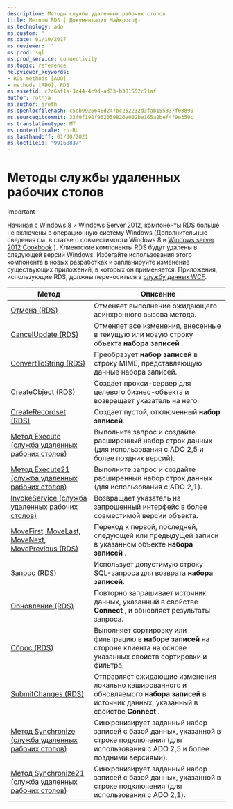 ```yaml
---
description: Методы службы удаленных рабочих столов
title: Методы RDS | Документация Майкрософт
ms.technology: ado
ms.custom: ''
ms.date: 01/19/2017
ms.reviewer: ''
ms.prod: sql
ms.prod_service: connectivity
ms.topic: reference
helpviewer_keywords:
- RDS methods [ADO]
- methods [ADO], RDS
ms.assetid: c2c6af1a-3c44-4c9d-ad33-b381552c71af
author: rothja
ms.author: jroth
ms.openlocfilehash: c5eb9926646d247bc252232d3fab155337f03890
ms.sourcegitcommit: 33f0f190f962059826e002be165a2bef4f9e350c
ms.translationtype: MT
ms.contentlocale: ru-RU
ms.lasthandoff: 01/30/2021
ms.locfileid: "99168837"
---
```

# <a name="rds-methods"></a>Методы службы удаленных рабочих столов
> [!IMPORTANT]
>  Начиная с Windows 8 и Windows Server 2012, компоненты RDS больше не включены в операционную систему Windows (Дополнительные сведения см. в статье о совместимости Windows 8 и [Windows server 2012 Cookbook](https://www.microsoft.com/download/details.aspx?id=27416) ). Клиентские компоненты RDS будут удалены в следующей версии Windows. Избегайте использования этого компонента в новых разработках и запланируйте изменение существующих приложений, в которых он применяется. Приложения, использующие RDS, должны переноситься в [службу данных WCF](/dotnet/framework/wcf/).  
  
|Метод|Описание|  
|-|-|  
|[Отмена (RDS)](./cancel-method-rds.md)|Отменяет выполнение ожидающего асинхронного вызова метода.|  
|[CancelUpdate (RDS)](./cancelupdate-method-rds.md)|Отменяет все изменения, внесенные в текущую или новую строку объекта **набора записей** .|  
|[ConvertToString (RDS)](./converttostring-method-rds.md)|Преобразует **набор записей** в строку MIME, представляющую данные набора записей.|  
|[CreateObject (RDS)](./createobject-method-rds.md)|Создает прокси-сервер для целевого бизнес-объекта и возвращает указатель на него.|  
|[CreateRecordset (RDS)](./createrecordset-method-rds.md)|Создает пустой, отключенный **набор записей**.|  
|[Метод Execute (служба удаленных рабочих столов)](./execute-method-rds.md)|Выполните запрос и создайте расширенный набор строк данных (для использования с ADO 2,5 и более поздних версий).|  
|[Метод Execute21 (служба удаленных рабочих столов)](./execute21-method-rds.md)|Выполните запрос и создайте расширенный набор строк данных (для использования с ADO 2,1).|  
|[InvokeService (служба удаленных рабочих столов)](./invokeservice-rds.md)|Возвращает указатель на запрошенный интерфейс в более совместимой версии объекта.|  
|[MoveFirst, MoveLast, MoveNext, MovePrevious (RDS)](./movefirst-movelast-movenext-and-moveprevious-methods-rds.md)|Переход к первой, последней, следующей или предыдущей записи в указанном объекте **набора записей** .|  
|[Запрос (RDS)](./query-method-rds.md)|Использует допустимую строку SQL-запроса для возврата **набора записей**.|  
|[Обновление (RDS)](./refresh-method-rds.md)|Повторно запрашивает источник данных, указанный в свойстве **Connect** , и обновляет результаты запроса.|  
|[Сброс (RDS)](./reset-method-rds.md)|Выполняет сортировку или фильтрацию в **наборе записей** на стороне клиента на основе указанных свойств сортировки и фильтра.|  
|[SubmitChanges (RDS)](./submitchanges-method-rds.md)|Отправляет ожидающие изменения локально кэшированного и обновляемого **набора записей** в источник данных, указанный в свойстве **Connect** .|  
|[Метод Synchronize (служба удаленных рабочих столов)](./synchronize-method-rds.md)|Синхронизирует заданный набор записей с базой данных, указанной в строке подключения (для использования с ADO 2,5 и более поздними версиями).|  
|[Метод Synchronize21 (служба удаленных рабочих столов)](./synchronize21-method-rds.md)|Синхронизирует заданный набор записей с базой данных, указанной в строке подключения (для использования с ADO 2,1).|